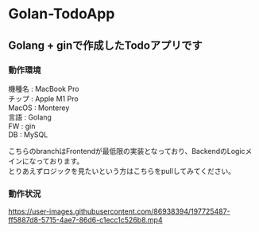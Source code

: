# Golan-TodoApp
## Golang + ginで作成したTodoアプリです

### 動作環境
機種名 : MacBook Pro
<br>
チップ : Apple M1 Pro
<br>
MacOS : Monterey
<br>
言語 : Golang
<br>
FW : gin
<br>
DB : MySQL 
<br>

こちらのbranchはFrontendが最低限の実装となっており、BackendのLogicメインになっております。
<br>
とりあえずロジックを見たいという方はこちらをpullしてみてください。

### 動作状況
https://user-images.githubusercontent.com/86938394/197725487-ff5887d8-5715-4ae7-86d6-c1ecc1c526b8.mp4






